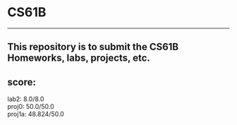 # CS61B
---
This repository is to submit the CS61B Homeworks, labs, projects, etc.
---
## score:   
lab2: 8.0/8.0  
proj0: 50.0/50.0  
proj1a: 48.824/50.0
